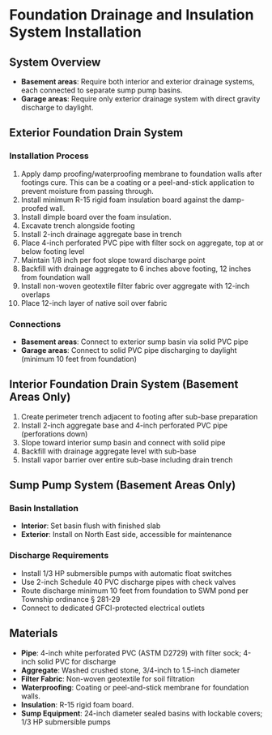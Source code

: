 # Foundation Drainage and Insulation System Installation

## System Overview
- **Basement areas**: Require both interior and exterior drainage systems, each connected to separate sump pump basins.
- **Garage areas**: Require only exterior drainage system with direct gravity discharge to daylight.

## Exterior Foundation Drain System
### Installation Process
1. Apply damp proofing/waterproofing membrane to foundation walls after footings cure. This can be a coating or a peel-and-stick application to prevent moisture from passing through.
2. Install minimum R-15 rigid foam insulation board against the damp-proofed wall.
3. Install dimple board over the foam insulation.
4. Excavate trench alongside footing
5. Install 2-inch drainage aggregate base in trench
6. Place 4-inch perforated PVC pipe with filter sock on aggregate, top at or below footing level
7. Maintain 1/8 inch per foot slope toward discharge point
8. Backfill with drainage aggregate to 6 inches above footing, 12 inches from foundation wall
9. Install non-woven geotextile filter fabric over aggregate with 12-inch overlaps
10. Place 12-inch layer of native soil over fabric

### Connections
- **Basement areas**: Connect to exterior sump basin via solid PVC pipe
- **Garage areas**: Connect to solid PVC pipe discharging to daylight (minimum 10 feet from foundation)

## Interior Foundation Drain System (Basement Areas Only)
1. Create perimeter trench adjacent to footing after sub-base preparation
2. Install 2-inch aggregate base and 4-inch perforated PVC pipe (perforations down)
3. Slope toward interior sump basin and connect with solid pipe
4. Backfill with drainage aggregate level with sub-base
5. Install vapor barrier over entire sub-base including drain trench

## Sump Pump System (Basement Areas Only)
### Basin Installation
- **Interior**: Set basin flush with finished slab
- **Exterior**: Install on North East side, accessible for maintenance

### Discharge Requirements
- Install 1/3 HP submersible pumps with automatic float switches
- Use 2-inch Schedule 40 PVC discharge pipes with check valves
- Route discharge minimum 10 feet from foundation to SWM pond per Township ordinance § 281-29
- Connect to dedicated GFCI-protected electrical outlets

## Materials
- **Pipe**: 4-inch white perforated PVC (ASTM D2729) with filter sock; 4-inch solid PVC for discharge
- **Aggregate**: Washed crushed stone, 3/4-inch to 1.5-inch diameter
- **Filter Fabric**: Non-woven geotextile for soil filtration
- **Waterproofing**: Coating or peel-and-stick membrane for foundation walls.
- **Insulation**: R-15 rigid foam board.
- **Sump Equipment**: 24-inch diameter sealed basins with lockable covers; 1/3 HP submersible pumps
